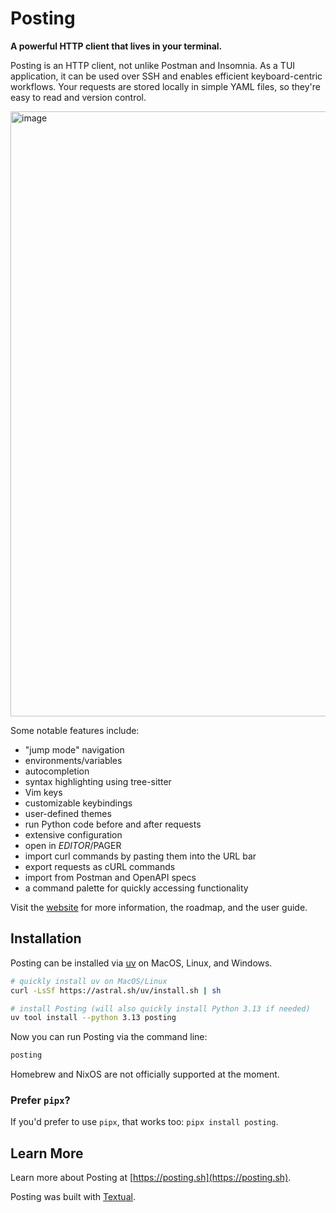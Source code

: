 # Posting

**A powerful HTTP client that lives in your terminal.**

Posting is an HTTP client, not unlike Postman and Insomnia. As a TUI application, it can be used over SSH and enables efficient keyboard-centric workflows. Your requests are stored locally in simple YAML files, so they're easy to read and version control.

<img width="968" alt="image" src="https://github.com/user-attachments/assets/78359ab0-5e0c-4c0b-a60b-dce06b11bbf5" />

Some notable features include:

- "jump mode" navigation
- environments/variables
- autocompletion
- syntax highlighting using tree-sitter
- Vim keys
- customizable keybindings
- user-defined themes
- run Python code before and after requests
- extensive configuration
- open in $EDITOR/$PAGER
- import curl commands by pasting them into the URL bar
- export requests as cURL commands
- import from Postman and OpenAPI specs
- a command palette for quickly accessing functionality

Visit the [website](https://posting.sh) for more information, the roadmap, and the user guide.

## Installation

Posting can be installed via [uv](https://docs.astral.sh/uv/getting-started/installation/) on MacOS, Linux, and Windows.

```bash
# quickly install uv on MacOS/Linux
curl -LsSf https://astral.sh/uv/install.sh | sh

# install Posting (will also quickly install Python 3.13 if needed)
uv tool install --python 3.13 posting
```

 Now you can run Posting via the command line:

```bash
posting
```

Homebrew and NixOS are not officially supported at the moment.

### Prefer `pipx`?

If you'd prefer to use `pipx`, that works too: `pipx install posting`.

## Learn More

Learn more about Posting at [https://posting.sh](https://posting.sh).

Posting was built with [Textual](https://github.com/textualize/textual).
